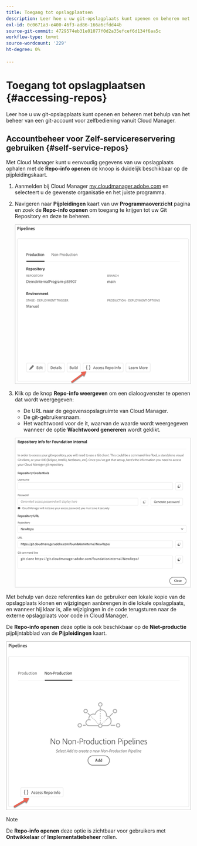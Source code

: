 ```yaml
---
title: Toegang tot opslagplaatsen
description: Leer hoe u uw git-opslagplaats kunt openen en beheren met behulp van het beheer van een git-account voor zelfbediening vanuit Cloud Manager.
exl-id: 0c0671a3-e400-46f3-ad86-166a6cfdd44b
source-git-commit: 4729574eb31e01077f0d2a35efcef6d134f6aa5c
workflow-type: tm+mt
source-wordcount: '229'
ht-degree: 0%

---
```


# Toegang tot opslagplaatsen {#accessing-repos}

Leer hoe u uw git-opslagplaats kunt openen en beheren met behulp van het beheer van een git-account voor zelfbediening vanuit Cloud Manager.

## Accountbeheer voor Zelf-servicereservering gebruiken {#self-service-repos}

Met Cloud Manager kunt u eenvoudig gegevens van uw opslagplaats ophalen met de **Repo-info openen** de knoop is duidelijk beschikbaar op de pijpleidingskaart.

1. Aanmelden bij Cloud Manager [my.cloudmanager.adobe.com](https://my.cloudmanager.adobe.com/) en selecteert u de gewenste organisatie en het juiste programma.

1. Navigeren naar **Pijpleidingen** kaart van uw **Programmaoverzicht** pagina en zoek de **Repo-info openen** om toegang te krijgen tot uw Git Repository en deze te beheren.

   ![De knop Repo-info openen op de milieucokaart](/help/implementing/cloud-manager/assets/repos/access-repo1.png)

1. Klik op de knop **Repo-info weergeven** om een dialoogvenster te openen dat wordt weergegeven:

   * De URL naar de gegevensopslagruimte van Cloud Manager.
   * De git-gebruikersnaam.
   * Het wachtwoord voor de it, waarvan de waarde wordt weergegeven wanneer de optie **Wachtwoord genereren** wordt geklikt.

   ![](/help/implementing/cloud-manager/assets/repos/access-repo-create.png)

Met behulp van deze referenties kan de gebruiker een lokale kopie van de opslagplaats klonen en wijzigingen aanbrengen in die lokale opslagplaats, en wanneer hij klaar is, alle wijzigingen in de code terugsturen naar de externe opslagplaats voor code in Cloud Manager.

De **Repo-info openen** deze optie is ook beschikbaar op de **Niet-productie** pijplijntabblad van de **Pijpleidingen** kaart.

![Knop Repo-info benaderen op niet-productietabblad](/help/implementing/cloud-manager/assets/repos/access-repo-nonprod.png)

>[!NOTE]
>
>De **Repo-info openen** deze optie is zichtbaar voor gebruikers met **Ontwikkelaar** of **Implementatiebeheer** rollen.
